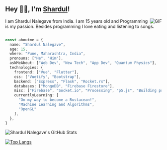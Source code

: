 
## Hey 👋🏽, I'm [Shardul](https://shardul.netlify.com)!
<img align="right" src="https://media.giphy.com/media/Xzq321KSESHt833MYj/giphy.gif" alt="GIF">
I am Shardul Nalegave from India. I am 15 years old and Programming is my passion. Besides programming I love eating and listening to songs.

````typescript

const aboutme = {
  name: "Shardul Nalegave",
  age: 15,
  where: "Pune, Maharashtra, India",
  pronouns: ["He", "Him"],
  askMeAbout: ["Web Dev", "New Tech", "App Dev", "Quantum Physics"],
  technologies: {
    frontend: ["Vue", "Flutter"],
    css: ["Vuetify", "Bootstrap"],
    backend: ["Express", "Flask", "Rocket.rs"],
    databases: ["MongoDB", "Firebase Firestore"],
    misc: ["Firebase", "Socket.io", "Processing", "p5.js", "Building protocols on top of TCP"],
    currentlyLearning: [
      "On my way to become a Rustacean!",
      "Machine Learning and Algorithms",
      "OpenGL"
    ],
  },
}

````

![Shardul Nalegave's GitHub Stats](https://github-readme-stats.vercel.app/api?username=ShardulNalegave&show_icons=true&theme=dracula&count_private=true&hide=prs)

[![Top Langs](https://github-readme-stats.vercel.app/api/top-langs/?username=ShardulNalegave&layout=compact&theme=dracula&hide=html,css)](https://github.com/anuraghazra/github-readme-stats)